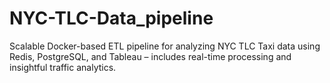 # NYC-TLC-Data_pipeline
Scalable Docker-based ETL pipeline for analyzing NYC TLC Taxi data using Redis, PostgreSQL, and Tableau – includes real-time processing and insightful traffic analytics.
